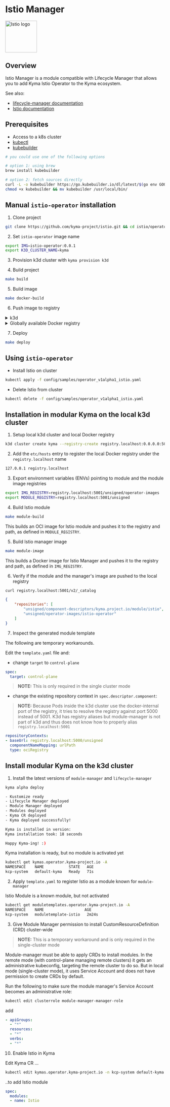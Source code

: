 # Istio Manager

<img src="https://istio.io/latest/img/istio-whitelogo-bluebackground-framed.svg" alt="Istio logo" style="height: 100px; width:100px;"/>

## Overview

Istio Manager is a module compatible with Lifecycle Manager that allows you to add Kyma Istio Operator to the Kyma ecosystem.

See also:

- [lifecycle-manager documentation](https://github.com/kyma-project/lifecycle-manager)
- [Istio documentation](https://https://istio.io/latest/)

## Prerequisites

- Access to a k8s cluster
- [kubectl](https://kubernetes.io/docs/tasks/tools/)
- [kubebuilder](https://book.kubebuilder.io/)

```bash
# you could use one of the following options

# option 1: using brew
brew install kubebuilder

# option 2: fetch sources directly
curl -L -o kubebuilder https://go.kubebuilder.io/dl/latest/$(go env GOOS)/$(go env GOARCH)
chmod +x kubebuilder && mv kubebuilder /usr/local/bin/
```

## Manual `istio-operator` installation

1. Clone project

```bash
git clone https://github.com/kyma-project/istio.git && cd istio/operator
```

2. Set `istio-operator` image name

```bash
export IMG=istio-operator:0.0.1
export K3D_CLUSTER_NAME=kyma
```

3. Provision k3d cluster with `kyma provision k3d`

4. Build project

```bash
make build
```

5. Build image

```bash
make docker-build
```

6. Push image to registry

<div tabs name="Push image" group="istio-operator-installation">
  <details>
  <summary label="k3d">
  k3d
  </summary>

   ```bash
   k3d image import $IMG -c $K3D_CLUSTER_NAME
   ```

  </details>
  <details>
  <summary label="Docker registry">
  Globally available Docker registry
  </summary>

   ```bash
   make docker-push
   ```

  </details>
</div>

7. Deploy

```bash
make deploy
```

## Using `istio-operator`

- Install Istio on cluster

```bash
kubectl apply -f config/samples/operator_v1alpha1_istio.yaml
```

- Delete Istio from cluster

```bash
kubectl delete -f config/samples/operator_v1alpha1_istio.yaml
```

## Installation in modular Kyma on the local k3d cluster

1. Setup local k3d cluster and local Docker registry

```bash
k3d cluster create kyma --registry-create registry.localhost:0.0.0.0:5001
```

2. Add the `etc/hosts` entry to register the local Docker registry under the `registry.localhost` name

```bash
127.0.0.1 registry.localhost
```

3. Export environment variables (ENVs) pointing to module and the module image registries

```bash
export IMG_REGISTRY=registry.localhost:5001/unsigned/operator-images
export MODULE_REGISTRY=registry.localhost:5001/unsigned
```

4. Build Istio module

```bash
make module-build
```

This builds an OCI image for Istio module and pushes it to the registry and path, as defined in `MODULE_REGISTRY`.

5. Build Istio manager image

```bash
make module-image
```

This builds a Docker image for Istio Manager and pushes it to the registry and path, as defined in `IMG_REGISTRY`.

6. Verify if the module and the manager's image are pushed to the local registry

```bash
curl registry.localhost:5001/v2/_catalog
```

```json
{
    "repositories": [
        "unsigned/component-descriptors/kyma.project.io/module/istio",
        "unsigned/operator-images/istio-operator"
    ]
}
```

7. Inspect the generated module template

The following are temporary workarounds.

Edit the `template.yaml` file and:

- change `target` to `control-plane`

```yaml
spec:
  target: control-plane
```

>**NOTE:** This is only required in the single cluster mode

- change the existing repository context in `spec.descriptor.component`:

>**NOTE:** Because Pods inside the k3d cluster use the docker-internal port of the registry, it tries to resolve the registry against port 5000 instead of 5001. K3d has registry aliases but module-manager is not part of k3d and thus does not know how to properly alias `registry.localhost:5001`

```yaml
repositoryContexts:                                                                           
- baseUrl: registry.localhost:5000/unsigned                                                   
  componentNameMapping: urlPath                                                               
  type: ociRegistry
```

## Install modular Kyma on the k3d cluster

1. Install the latest versions of `module-manager` and `lifecycle-manager`

```bash
kyma alpha deploy

- Kustomize ready
- Lifecycle Manager deployed
- Module Manager deployed
- Modules deployed
- Kyma CR deployed
- Kyma deployed successfully!

Kyma is installed in version:
Kyma installation took: 18 seconds

Happy Kyma-ing! :)
```

Kyma installation is ready, but no module is activated yet

```bash
kubectl get kymas.operator.kyma-project.io -A
NAMESPACE    NAME           STATE   AGE
kcp-system   default-kyma   Ready   71s
```

2. Apply `template.yaml` to register Istio as a module known for `module-manager`

Istio Module is a known module, but not activated

```bash
kubectl get moduletemplates.operator.kyma-project.io -A 
NAMESPACE    NAME                  AGE
kcp-system   moduletemplate-istio   2m24s
```

3. Give Module Manager permission to install CustomResourceDefinition (CRD) cluster-wide

>**NOTE:** This is a temporary workaround and is only required in the single-cluster mode

Module-manager must be able to apply CRDs to install modules. In the remote mode (with control-plane managing remote clusters) it gets an administrative kubeconfig, targeting the remote cluster to do so. But in local mode (single-cluster mode), it uses Service Account and does not have permission to create CRDs by default.

Run the following to make sure the module manager's Service Account becomes an administrative role:

```bash
kubectl edit clusterrole module-manager-manager-role
```

add

```yaml
- apiGroups:                                                                                                                  
  - "*"                                                                                                                       
  resources:                                                                                                               
  - "*"                                                                                                                       
  verbs:                                                                                                                      
  - "*"
```

10. Enable Istio in Kyma

Edit Kyma CR ...

```bash
kubectl edit kymas.operator.kyma-project.io -n kcp-system default-kyma
```

..to add Istio module

```yaml
spec:
  modules:
  - name: Istio
```
